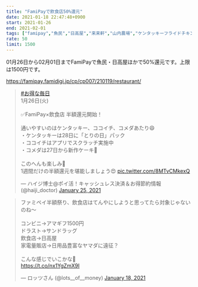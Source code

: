 ```yaml
---
title: "FamiPayで飲食店50%還元"
date: 2021-01-18 22:47:48+0900
start: 2021-01-26
end: 2021-02-01
tags: ["famipay","魚民","日高屋","来来軒","山内農場","ケンタッキーフライドチキン","CoCo壱番屋","三代目鳥メロ"]
rate: 50
limit: 1500
---
```

01月26日から02月01日までFamiPayで魚民・日高屋ほかで50%還元です。上限は1500円です。

https://famipay.famidigi.jp/cp/cp007/210119/restaurant/

<blockquote class="twitter-tweet"><p lang="ja" dir="ltr"><a href="https://twitter.com/hashtag/%E3%81%8A%E5%BE%97%E3%81%AA%E6%AF%8E%E6%97%A5?src=hash&amp;ref_src=twsrc%5Etfw">#お得な毎日</a><br>1月26日(火)<br><br>✅FamiPay×飲食店 半額還元開始！<br><br>通いやすいのはケンタッキー、ココイチ、コメダあたり😄<br>・ケンタッキーは28日に「とりの日」パック<br>・ココイチはアプリでスクラッチ実施中<br>・コメダは27日から新作ケーキ🤤<br><br>このへんも楽しみ🥰<br>1週間だけの半額還元を堪能しましょう😍 <a href="https://t.co/8MTvCMkexQ">pic.twitter.com/8MTvCMkexQ</a></p>&mdash; ハイジ博士@ポイ活！キャッシュレス決済＆お得節約情報 (@haiji_doctor) <a href="https://twitter.com/haiji_doctor/status/1353726319478022144?ref_src=twsrc%5Etfw">January 25, 2021</a></blockquote> <script async src="https://platform.twitter.com/widgets.js" charset="utf-8"></script>
<blockquote class="twitter-tweet"><p lang="ja" dir="ltr">ファミペイ半額祭り、飲食店はてんやにしようと思ってたら対象じゃないのね〜<br><br>コンビニ→アマギフ1500円<br>ドラスト→サンドラッグ<br>飲食店→日高屋<br>家電量販店→日用品豊富なヤマダに遠征？<br><br>こんな感じでいこかな🤔<br> <a href="https://t.co/nx1YgZmX9I">https://t.co/nx1YgZmX9I</a></p>&mdash; ロッツさん (@lots__of__money) <a href="https://twitter.com/lots__of__money/status/1351097721038528512?ref_src=twsrc%5Etfw">January 18, 2021</a></blockquote> <script async src="https://platform.twitter.com/widgets.js" charset="utf-8"></script>

